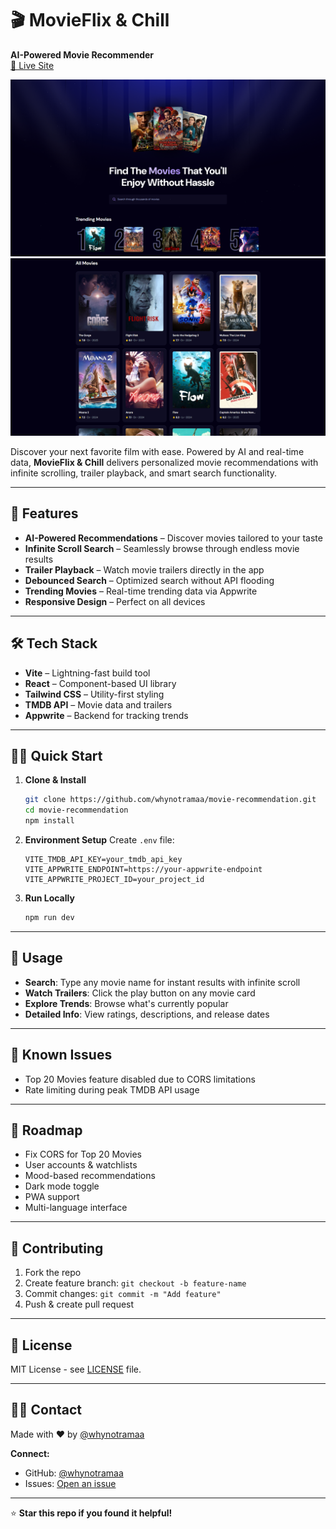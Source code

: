 # 🎬 MovieFlix & Chill
**AI-Powered Movie Recommender**  
[🔗 Live Site](https://movie-flix-chill.vercel.app/)

![UI Screenshot](./screenshot.png)
![UI Screenshot 2](./screenshot1.png)

Discover your next favorite film with ease. Powered by AI and real-time data, **MovieFlix & Chill** delivers personalized movie recommendations with infinite scrolling, trailer playback, and smart search functionality.

---

## 🚀 Features
- **AI-Powered Recommendations** – Discover movies tailored to your taste
- **Infinite Scroll Search** – Seamlessly browse through endless movie results
- **Trailer Playback** – Watch movie trailers directly in the app
- **Debounced Search** – Optimized search without API flooding
- **Trending Movies** – Real-time trending data via Appwrite
- **Responsive Design** – Perfect on all devices

---

## 🛠️ Tech Stack
- **Vite** – Lightning-fast build tool
- **React** – Component-based UI library
- **Tailwind CSS** – Utility-first styling
- **TMDB API** – Movie data and trailers
- **Appwrite** – Backend for tracking trends

---

## 🏃‍♂️ Quick Start

1. **Clone & Install**
   ```bash
   git clone https://github.com/whynotramaa/movie-recommendation.git
   cd movie-recommendation
   npm install
   ```

2. **Environment Setup**
   Create `.env` file:
   ```env
   VITE_TMDB_API_KEY=your_tmdb_api_key
   VITE_APPWRITE_ENDPOINT=https://your-appwrite-endpoint
   VITE_APPWRITE_PROJECT_ID=your_project_id
   ```

3. **Run Locally**
   ```bash
   npm run dev
   ```

---

## 🎯 Usage
- **Search**: Type any movie name for instant results with infinite scroll
- **Watch Trailers**: Click the play button on any movie card
- **Explore Trends**: Browse what's currently popular
- **Detailed Info**: View ratings, descriptions, and release dates

---

## 🐛 Known Issues
- Top 20 Movies feature disabled due to CORS limitations
- Rate limiting during peak TMDB API usage

---

## 🔮 Roadmap
- Fix CORS for Top 20 Movies
- User accounts & watchlists
- Mood-based recommendations
- Dark mode toggle
- PWA support
- Multi-language interface

---

## 🤝 Contributing
1. Fork the repo
2. Create feature branch: `git checkout -b feature-name`
3. Commit changes: `git commit -m "Add feature"`
4. Push & create pull request

---

## 📄 License
MIT License - see [LICENSE](LICENSE) file.

---

## 👨‍💻 Contact
Made with ❤️ by [@whynotramaa](https://github.com/whynotramaa)

**Connect:**
- GitHub: [@whynotramaa](https://github.com/whynotramaa)
- Issues: [Open an issue](https://github.com/whynotramaa/movie-recommendation/issues)

---

⭐ **Star this repo if you found it helpful!**
